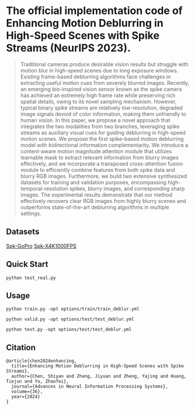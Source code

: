 # The official implementation code of Enhancing Motion Deblurring in High-Speed Scenes with Spike Streams (NeurIPS 2023).
> Traditional cameras produce desirable vision results but struggle with motion blur in high-speed scenes due to long exposure windows. Existing frame-based deblurring algorithms face challenges in extracting useful motion cues from severely blurred images. Recently, an emerging bio-inspired vision sensor known as the spike camera has achieved an extremely high frame rate while preserving rich spatial details, owing to its novel sampling mechanism. However, typical binary spike streams are relatively low-resolution, degraded image signals devoid of color information, making them unfriendly to human vision. In this paper, we propose a novel approach that integrates the two modalities from two branches, leveraging spike streams as auxiliary visual cues for guiding deblurring in high-speed motion scenes. We propose the first spike-based motion deblurring model with bidirectional information complementarity. We introduce a content-aware motion magnitude attention module that utilizes learnable mask to extract relevant information from blurry images effectively, and we incorporate a transposed cross-attention fusion module to efficiently combine features from both spike data and blurry RGB images. Furthermore, we build two extensive synthesized datasets for training and validation purposes, encompassing high-temporal-resolution spikes, blurry images, and corresponding sharp images. The experimental results demonstrate that our method effectively recovers clear RGB images from highly blurry scenes and outperforms state-of-the-art deblurring algorithms in multiple settings.

## Datasets
[Spk-GoPro](https://pan.baidu.com/s/13j4NLpyrrEL1VH2wgiaGng?pwd=kxva) [Spk-X4K1000FPS](https://pan.baidu.com/s/1XryVqgbrknUU6LGyPHX3Lg?pwd=n3ss)

## Quick Start
```
python test_real.py
```

## Usage
```
python train.py -opt options/train/train_deblur.yml
```

```
python valid.py -opt options/test/test_deblur.yml
```

```
python test.py -opt options/test/test_deblur.yml
```

## Citation
```
@article{chen2024enhancing,
  title={Enhancing Motion Deblurring in High-Speed Scenes with Spike Streams},
  author={Chen, Shiyan and Zhang, Jiyuan and Zheng, Yajing and Huang, Tiejun and Yu, Zhaofei},
  journal={Advances in Neural Information Processing Systems},
  volume={36},
  year={2024}
}
```